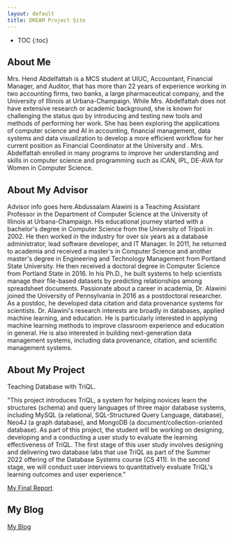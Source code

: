 ```yaml
---
layout: default
title: DREAM Project Site
---
```


* TOC
{:toc}

## About Me

Mrs. Hend Abdelfattah is a MCS student at UIUC, Accountant, Financial Manager, and Auditor, that has more than 22 years of experience working in two accounting firms, two banks, a large pharmaceutical company, and the University of Illinois at Urbana-Champaign. While Mrs. Abdelfattah does not have extensive research or academic background, she is known for challenging the status quo by introducing and testing new tools and methods of performing her work. She has been exploring the applications of computer science and AI in accounting, financial management, data systems and data visualization to develop a more efficient workflow for her current position as Financial Coordinator at the University and  . Mrs. Abdelfattah enrolled in many programs to improve her understanding and skills in computer science and programming such as iCAN, IPL, DE-AVA for Women in Computer Science.

## About My Advisor

Advisor info goes here.Abdussalam Alawini is a Teaching Assistant Professor in the Department of Computer Science at the University of Illinois at Urbana-Champaign. His educational journey started with a bachelor's degree in Computer Science from the University of Tripoli in 2002. He then worked in the industry for over six years as a database administrator, lead software developer, and IT Manager. In 2011, he returned to academia and received a master's in Computer Science and another master's degree in Engineering and Technology Management from Portland State University. He then received a doctoral degree in Computer Science from Portland State in 2016. In his Ph.D., he built systems to help scientists manage their file-based datasets by predicting relationships among spreadsheet documents. Passionate about a career in academia, Dr. Alawini joined the University of Pennsylvania in 2016 as a postdoctoral researcher. As a postdoc, he developed data citation and data provenance systems for scientists. Dr. Alawini's research interests are broadly in databases, applied machine learning, and education. He is particularly interested in applying machine learning methods to improve classroom experience and education in general. He is also interested in building next-generation data management systems, including data provenance, citation, and scientific management systems.

## About My Project

Teaching Database with TriQL. 

"This project introduces TriQL, a system for helping novices learn the structures (schema) and query languages of three major database systems, including MySQL (a relational, SQL-Structured Query Language, database), Neo4J (a graph database), and MongoDB (a document/collection-oriented database). As part of this project, the student will be working on designing, developing and a conducting a user study to evaluate the learning effectiveness of TriQL. The first stage of this user study involves designing and delivering two database labs that use TriQL as part of the Summer 2022 offering of the Database Systems course (CS 411). In the second stage, we will conduct user interviews to quantitatively evaluate TriQL's learning outcomes and user experience."


[My Final Report](files/finalreport.pdf)

## My Blog

[My Blog](blog.html)
